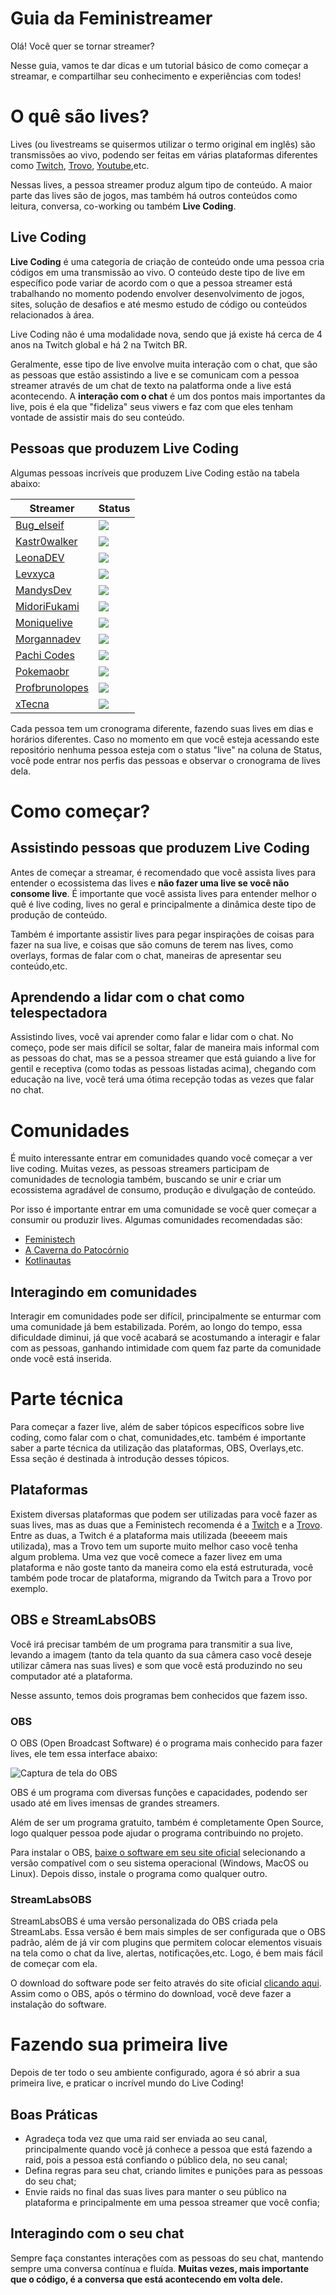 # Guia da Feministreamer

Olá! Você quer se tornar streamer?

Nesse guia, vamos te dar dicas e um tutorial básico de como começar a streamar, e compartilhar seu conhecimento e experiências com todes!

# O quê são lives?

Lives (ou livestreams se quisermos utilizar o termo original em inglês) são transmissões ao vivo, podendo ser feitas em várias plataformas diferentes como [Twitch](https://twitch.tv/), [Trovo](https://trovo.live/), [Youtube](https://youtube.com/),etc.

Nessas lives, a pessoa streamer produz algum tipo de conteúdo. A maior parte das lives são de jogos, mas também há outros conteúdos como leitura, conversa, co-working ou também **Live Coding**.

## Live Coding

**Live Coding** é uma categoria de criação de conteúdo onde uma pessoa cria códigos em uma transmissão ao vivo. O conteúdo deste tipo de live em específico pode variar de acordo com o que a pessoa streamer está trabalhando no momento podendo envolver desenvolvimento de jogos, sites, solução de desafios e até mesmo estudo de código ou conteúdos relacionados à área. 

Live Coding não é uma modalidade nova, sendo que já existe há cerca de 4 anos na Twitch global e há 2 na Twitch BR.

Geralmente, esse tipo de live envolve muita interação com o chat, que são as pessoas que estão assistindo a live e se comunicam com a pessoa streamer através de um chat de texto na palatforma onde a live está acontecendo. A **interação com o chat** é um dos pontos mais importantes da live, pois é ela que "fideliza" seus viwers e faz com que eles tenham vontade de assistir mais do seu conteúdo.

## Pessoas que produzem Live Coding

Algumas pessoas incríveis que produzem Live Coding estão na tabela abaixo:


|Streamer      |     Status      |
| ------------ | ---------------- |
|[Bug_elseif](https://twitch.tv/bug_elseif)|![](https://img.shields.io/twitch/status/bug_elseif?color=%238502BB&label=bug_elseif&style=flat-square)|
|[Kastr0walker](https://twitch.tv/kastr0walker)|![](https://img.shields.io/twitch/status/kastr0walker?color=%238502BB&label=kastr0walker&style=flat-square)|
|[LeonaDEV](https://twitch.tv/leonadev)|![](https://img.shields.io/twitch/status/leonadev?color=%238502BB&label=leonadev&style=flat-square)|
|[Levxyca](https://twitch.tv/levxyca)|![](https://img.shields.io/twitch/status/levxyca?color=%238502BB&label=levxyca&style=flat-square)|
|[MandysDev](https://twitch.tv/mandysdev)|![](https://img.shields.io/twitch/status/mandysdev?color=%238502BB&label=mandysdev&style=flat-square)|
|[MidoriFukami](https://twitch.tv/midorifukami)|![](https://img.shields.io/twitch/status/midorifukami?color=%238502BB&label=midorifukami&style=flat-square)|
|[Moniquelive](https://twitch.tv/moniquelive)|![](https://img.shields.io/twitch/status/moniquelive?color=%238502BB&label=moniquelive&style=flat-square)|
|[Morgannadev](https://twitch.tv/morgannadev)|![](https://img.shields.io/twitch/status/morgannadev?color=%238502BB&label=morgannadev&style=flat-square)|
|[Pachi Codes](https://twitch.tv/pachicodes)|![](https://img.shields.io/twitch/status/pachicodes?color=%238502BB&label=pachicodes&style=flat-square)|
|[Pokemaobr](https://twitch.tv/pokemaobr)|![](https://img.shields.io/twitch/status/pokemaobr?color=%238502BB&label=pokemaobr&style=flat-square)|
|[Profbrunolopes](https://twitch.tv/profbrunolopes)|![](https://img.shields.io/twitch/status/profbrunolopes?color=%238502BB&label=profbrunolopes&style=flat-square)|
|[xTecna](https://twitch.tv/xtecna)|![](https://img.shields.io/twitch/status/xtecna?color=%238502BB&label=xtecna&style=flat-square)|


Cada pessoa tem um cronograma diferente, fazendo suas lives em dias e horários diferentes. Caso no momento em que você esteja acessando este repositório nenhuma pessoa esteja com o status "live" na coluna de Status, você pode entrar nos perfis das pessoas e observar o cronograma de lives dela.

# Como começar?

## Assistindo pessoas que produzem Live Coding

Antes de começar a streamar, é recomendado que você assista lives para entender o ecossistema das lives e **não fazer uma live se você não consome live**. É importante que você assista lives para entender melhor o quê é live coding, lives no geral e principalmente a dinâmica deste tipo de produção de conteúdo.

Também é importante assistir lives para pegar inspirações de coisas para fazer na sua live, e coisas que são comuns de terem nas lives, como overlays, formas de falar com o chat, maneiras de apresentar seu conteúdo,etc.

## Aprendendo a lidar com o chat como telespectadora

Assistindo lives, você vai aprender como falar e lidar com o chat. No começo, pode ser mais difícil se soltar, falar de maneira mais informal com as pessoas do chat, mas se a pessoa streamer que está guiando a live for gentil e receptiva (como todas as pessoas listadas acima), chegando com educação na live, você terá uma ótima recepção todas as vezes que falar no chat.

# Comunidades

É muito interessante entrar em comunidades quando você começar a ver live coding. Muitas vezes, as pessoas streamers participam de comunidades de tecnologia também, buscando se unir e criar um ecossistema agradável de consumo, produção e divulgação de conteúdo.

Por isso é importante entrar em uma comunidade se você quer começar a consumir ou produzir lives. Algumas comunidades recomendadas são:

- [Feministech](https://feministech.github.io/)
- [A Caverna do Patocórnio](https://caverna.live/)
- [Kotlinautas](https://kotlinautas.dev/)

## Interagindo em comunidades

Interagir em comunidades pode ser difícil, principalmente se enturmar com uma comunidade já bem estabilizada. Porém, ao longo do tempo, essa dificuldade diminui, já que você acabará se acostumando a interagir e falar com as pessoas, ganhando intimidade com quem faz parte da comunidade onde você está inserida.

# Parte técnica

Para começar a fazer live, além de saber tópicos específicos sobre live coding, como falar com o chat, comunidades,etc. também é importante saber a parte técnica da utilização das plataformas, OBS, Overlays,etc. Essa seção é destinada à introdução desses tópicos.

## Plataformas

Existem diversas plataformas que podem ser utilizadas para você fazer as suas lives, mas as duas que a Feministech recomenda é a [Twitch](https://twitch.tv) e a [Trovo](https://trovo.live). Entre as duas, a Twitch é a plataforma mais utilizada (beeeem mais utilizada), mas a Trovo tem um suporte muito melhor caso você tenha algum problema. Uma vez que você comece a fazer livez em uma plataforma e não goste tanto da maneira como ela está estruturada, você também pode trocar de plataforma, migrando da Twitch para a Trovo por exemplo.

## OBS e StreamLabsOBS

Você irá precisar também de um programa para transmitir a sua live, levando a imagem (tanto da tela quanto da sua câmera caso você deseje utilizar câmera nas suas lives) e som que você está produzindo no seu computador até a plataforma.

Nesse assunto, temos dois programas bem conhecidos que fazem isso.

### OBS

O OBS (Open Broadcast Software) é o programa mais conhecido para fazer lives, ele tem essa interface abaixo:

![Captura de tela do OBS](assets/captura-obs-01.png)

OBS é um programa com diversas funções e capacidades, podendo ser usado até em lives imensas de grandes streamers.

Além de ser um programa gratuito, também é completamente Open Source, logo qualquer pessoa pode ajudar o programa contribuindo no projeto.

Para instalar o OBS, [baixe o software em seu site oficial](https://obsproject.com/) selecionando a versão compatível com o seu sistema operacional (Windows, MacOS ou Linux). Depois disso, instale o programa como qualquer outro.

### StreamLabsOBS

StreamLabsOBS é uma versão personalizada do OBS criada pela StreamLabs. Essa versão é bem mais simples de ser configurada que o OBS padrão, além de já vir com plugins que permitem colocar elementos visuais na tela como o chat da live, alertas, notificações,etc. Logo, é bem mais fácil de começar com ela.

O download do software pode ser feito através do site oficial [clicando aqui](https://streamlabs.com/). Assim como o OBS, após o término do download, você deve fazer a instalação do software.


# Fazendo sua primeira live

Depois de ter todo o seu ambiente configurado, agora é só abrir a sua primeira live, e praticar o incrível mundo do Live Coding!

## Boas Práticas

- Agradeça toda vez que uma raid ser enviada ao seu canal, principalmente quando você já conhece a pessoa que está fazendo a raid, pois a pessoa está confiando o público dela, no seu canal;
- Defina regras para seu chat, criando limites e punições para as pessoas do seu chat;
- Envie raids no final das suas lives para manter o seu público na plataforma e principalmente em uma pessoa streamer que você confia;

## Interagindo com o seu chat

Sempre faça constantes interações com as pessoas do seu chat, mantendo sempre uma conversa contínua e fluída. **Muitas vezes, mais importante que o código, é a conversa que está acontecendo em volta dele.**
